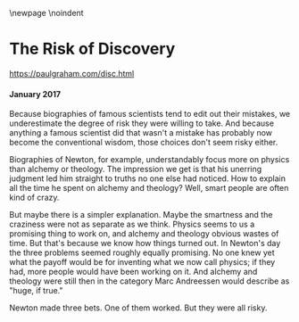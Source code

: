 \newpage
\noindent

The Risk of Discovery
=====================


  

<https://paulgraham.com/disc.html>
  

#### January 2017


  

  

 Because biographies of famous scientists tend to 
edit out their mistakes, we underestimate the 
degree of risk they were willing to take.
And because anything a famous scientist did that
wasn't a mistake has probably now become the
conventional wisdom, those choices don't
seem risky either.
   

  

 Biographies of Newton, for example, understandably focus
more on physics than alchemy or theology.
The impression we get is that his unerring judgment
led him straight to truths no one else had noticed.
How to explain all the time he spent on alchemy
and theology? Well, smart people are often kind of
crazy.
   

  

 But maybe there is a simpler explanation. Maybe
the smartness and the craziness were not as separate
as we think. Physics seems to us a promising thing
to work on, and alchemy and theology obvious wastes
of time. But that's because we know how things
turned out. In Newton's day the three problems 
seemed roughly equally promising. No one knew yet
what the payoff would be for inventing what we
now call physics; if they had, more people would 
have been working on it. And alchemy and theology
were still then in the category Marc Andreessen would 
describe as "huge, if true."
   

  

 Newton made three bets. One of them worked. But 
they were all risky.
   

  

  

  

  

  


